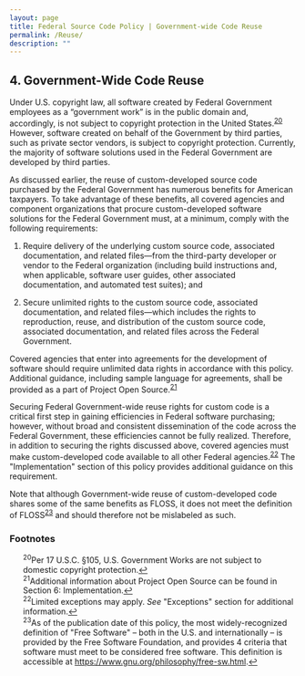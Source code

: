 ```yaml
---
layout: page
title: Federal Source Code Policy | Government-wide Code Reuse
permalink: /Reuse/
description: ""
---
```


## 4. Government-Wide Code Reuse

Under U.S. copyright law, all software created by Federal Government employees as a “government work” is in the public domain and, accordingly, is not subject to copyright protection in the United States.<sup id="fnr20"><a href="#fn20">20</a></sup> However, software created on behalf of the Government by third parties, such as private sector vendors, is subject to copyright protection. Currently, the majority of software solutions used in the Federal Government are developed by third parties.

As discussed earlier, the reuse of custom-developed source code purchased by the Federal Government has numerous benefits for American taxpayers. To take advantage of these benefits, all covered agencies and component organizations that procure custom-developed software solutions for the Federal Government must, at a minimum, comply with the following requirements:

1. Require delivery of the underlying custom source code, associated documentation, and related files—from the third-party developer or vendor to the Federal organization (including build instructions and, when applicable, software user guides, other associated documentation, and automated test suites); and

2. Secure unlimited rights to the custom source code, associated documentation, and related files—which includes the rights to reproduction, reuse, and distribution of the custom source code, associated documentation, and related files across the Federal Government.

Covered agencies that enter into agreements for the development of software should require unlimited data rights in accordance with this policy. Additional guidance, including sample language for agreements, shall be provided as a part of Project Open Source.<sup id="fnr21"><a href="#fn21">21</a></sup>

Securing Federal Government-wide reuse rights for custom code is a critical first step in gaining efficiencies in Federal software purchasing; however, without broad and consistent dissemination of the code across the Federal Government, these efficiencies cannot be fully realized. Therefore, in addition to securing the rights discussed above, covered agencies must make custom-developed code available to all other Federal agencies.<sup id="fnr22"><a href="#fn22">22</a></sup> The "Implementation" section of this policy provides additional guidance on this requirement.

Note that although Government-wide reuse of custom-developed code shares some of the same benefits as FLOSS, it does not meet the definition of FLOSS<sup id="fnr23"><a href="#fn23">23</a></sup> and should therefore not be mislabeled as such.

### Footnotes

<ul style="list-style-type:none">

<li id="fn20"><sup>20</sup>Per 17 U.S.C. §105, U.S. Government Works are not subject to domestic copyright protection.<a href="#fnr20">&#8617;</a></li>
<li id="fn21"><sup>21</sup>Additional information about Project Open Source can be found in Section 6: Implementation.<a href="#fnr21">&#8617;</a></li>
<li id="fn22"><sup>22</sup>Limited exceptions may apply. <em>See</em> "Exceptions" section for additional information.<a href="#fnr22">&#8617;</a></li>
<li id="fn23"><sup>23</sup>As of the publication date of this policy, the most widely-recognized definition of "Free Software" – both in the U.S. and internationally – is provided by the Free Software Foundation, and provides 4 criteria that software must meet to be considered free software. This definition is accessible at <a href="https://www.gnu.org/philosophy/free-sw.html">https://www.gnu.org/philosophy/free-sw.html</a>.<a href="#fnr23">&#8617;</a></li>

</ul>

